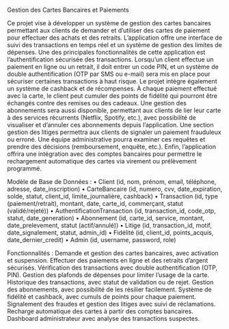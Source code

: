 Gestion des Cartes Bancaires et Paiements 

 Ce projet vise à développer un système de gestion des cartes bancaires permettant aux 
clients de demander et d’utiliser des cartes de paiement pour effectuer des achats et des 
retraits. L’application offre une interface de suivi des transactions en temps réel et un 
système de gestion des limites de dépenses. 
Une des principales fonctionnalités de cette application est l’authentification sécurisée des 
transactions. Lorsqu’un client effectue un paiement en ligne ou un retrait, il doit entrer un 
code PIN, et un système de double authentification (OTP par SMS ou e-mail) sera mis en 
place pour sécuriser certaines transactions à haut risque. 
Le projet intègre également un système de cashback et de récompenses. À chaque 
paiement effectué avec la carte, le client peut cumuler des points de fidélité qui pourront 
être échangés contre des remises ou des cadeaux. Une gestion des abonnements sera aussi 
disponible, permettant aux clients de lier leur carte à des services récurrents (Netflix, 
Spotify, etc.), avec possibilité de visualiser et d’annuler ces abonnements depuis 
l’application. 
Une section gestion des litiges permettra aux clients de signaler un paiement frauduleux ou 
erroné. Une équipe administrative pourra examiner ces requêtes et prendre des décisions 
(remboursement, enquête, etc.). 
Enfin, l’application offrira une intégration avec des comptes bancaires pour permettre le 
rechargement automatique des cartes via virement ou prélèvement programmé. 

 
 Modèle de Base de Données : 
• Client (id, nom, prénom, email, téléphone, adresse, date_inscription) 
• CarteBancaire (id, numero, cvv, date_expiration, solde, statut, client_id, 
limite_journalière, cashback) 
• Transaction (id, type (paiement/retrait), montant, date, carte_id, commerçant, statut 
(validé/rejeté)) 
• AuthentificationTransaction (id, transaction_id, code_otp, statut, date_generation) 
• Abonnement (id, carte_id, service, montant, date_prelevement, statut 
(actif/annulé)) 
• Litige (id, transaction_id, motif, date_signalement, statut, admin_id) 
• Fidélité (id, client_id, points_acquis, date_dernier_credit) 
• Admin (id, username, password, role) 


Fonctionnalités : 
Demande et gestion des cartes bancaires, avec activation et suspension. 
Effectuer des paiements en ligne et des retraits d’argent sécurisés. 
Vérification des transactions avec double authentification (OTP, PIN). 
Gestion des plafonds de dépenses pour limiter l’usage de la carte. 
Historique des transactions, avec statut de validation ou de rejet. 
Gestion des abonnements, avec possibilité de les résilier facilement. 
Système de fidélité et cashback, avec cumuls de points pour chaque paiement. 
Signalement des fraudes et gestion des litiges avec suivi de réclamations. 
Recharge automatique des cartes à partir des comptes bancaires. 
Dashboard administrateur avec analyse des transactions suspectes.
